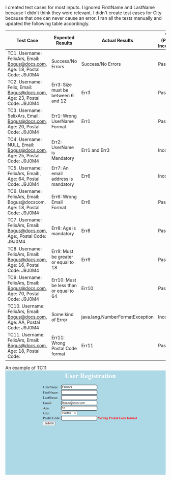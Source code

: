 I created test cases for most inputs. I ignored FirstName and LastName because I didn't think they were relevant.
I didn't create test cases for City because that one can never cause an error. I ran all the tests manually and 
updated the following table accordingly.

| Test Case | Expected Results | Actual Results | Verdict (Pass, Fail, Inconclusive) |
|----------|----------|----------|----------|
| TC1. Username: FelixArs, Email: Bogus@docs.com, Age: 18, Postal Code: J9J0M4  | Success/No Errors | Success/No Errors | Pass    |
| TC2. Username: Felix, Email: Bogus@docs.com, Age: 23, Postal Code: J9J0M4    | Err3: Size must be between 6 and 12    | Err3    | Pass    |
| TC3. Username: 5elixArs, Email: Bogus@docs.com, Age: 20, Postal Code: J9J0M4  | Err1: Wrong UserName Format      | Err1      | Pass     |
| TC4. Username: NULL, Email: Bogus@docs.com, Age: 25, Postal Code: J9J0M4  | Err2: UserName is Mandatory | Err1 and Err3 | Inconclusive    |
| TC5. Username: FelixArs, Email: , Age: 64, Postal Code: J9J0M4  | Err7: An email address is mandatory | Err6 | Inconclusive    |
| TC6. Username: FelixArs, Email: Bogus@docscom, Age: 18, Postal Code: J9J0M4  | Err6: Wrong Email Format | Err6 | Pass    |
| TC7. Username: FelixArs, Email: Bogus@docs.com, Age:, Postal Code: J9J0M4  | Err8: Age is mandatory | Err8 | Pass    |
| TC8. Username: FelixArs, Email: Bogus@docs.com, Age: 16, Postal Code: J9J0M4  | Err9: Must be greater or equal to 18 | Err9 | Pass    |
| TC9. Username: FelixArs, Email: Bogus@docs.com, Age: 70, Postal Code: J9J0M4  | Err10: Must be less than or equal to 64 | Err10 | Pass    |
| TC10. Username: FelixArs, Email: Bogus@docs.com, Age: AA, Postal Code: J9J0M4  | Some kind of Error | java.lang.NumberFormatException | Inconclusive    |
| TC11. Username: FelixArs, Email: Bogus@docs.com, Age: 18, Postal Code:   | Err11: Wrong Postal Code format | Err11 | Pass    |


An example of TC11  
![An example of TC11](assets/tc11.png "An example of TC11")